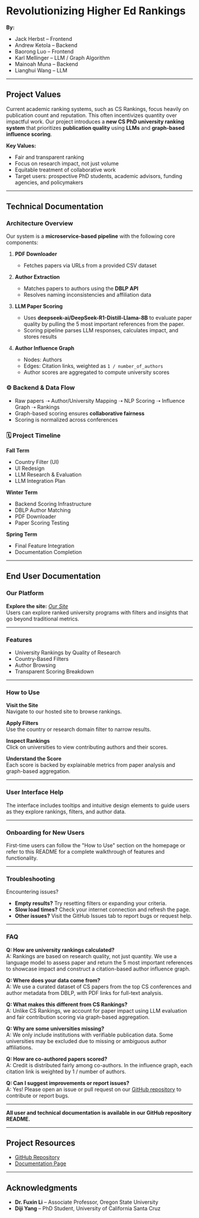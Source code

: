 # Revolutionizing Higher Ed Rankings

**By:**  
- Jack Herbst – Frontend  
- Andrew Ketola – Backend  
- Baorong Luo – Frontend  
- Karl Mellinger – LLM / Graph Algorithm  
- Mainoah Muna – Backend  
- Lianghui Wang – LLM  

---

## Project Values

Current academic ranking systems, such as CS Rankings, focus heavily on publication count and reputation. This often incentivizes quantity over impactful work. Our project introduces a **new CS PhD university ranking system** that prioritizes **publication quality** using **LLMs** and **graph-based influence scoring**.  

**Key Values:**  
- Fair and transparent ranking  
- Focus on research impact, not just volume  
- Equitable treatment of collaborative work  
- Target users: prospective PhD students, academic advisors, funding agencies, and policymakers  

---

## Technical Documentation

### Architecture Overview

Our system is a **microservice-based pipeline** with the following core components:

1. **PDF Downloader**  
   - Fetches papers via URLs from a provided CSV dataset

2. **Author Extraction**  
   - Matches papers to authors using the **DBLP API**  
   - Resolves naming inconsistencies and affiliation data

3. **LLM Paper Scoring**  
   - Uses **deepseek-ai/DeepSeek-R1-Distill-Llama-8B** to evaluate paper quality by pulling the 5 most important references from the paper.  
   - Scoring pipeline parses LLM responses, calculates impact, and stores results

4. **Author Influence Graph**  
   - Nodes: Authors  
   - Edges: Citation links, weighted as `1 / number_of_authors`  
   - Author scores are aggregated to compute university scores  

### ⚙️ Backend & Data Flow

- Raw papers ➝ Author/University Mapping ➝ NLP Scoring ➝ Influence Graph ➝ Rankings
- Graph-based scoring ensures **collaborative fairness**
- Scoring is normalized across conferences

### 🗓️ Project Timeline

**Fall Term**
- Country Filter (UI)  
- UI Redesign  
- LLM Research & Evaluation  
- LLM Integration Plan  

**Winter Term**
- Backend Scoring Infrastructure  
- DBLP Author Matching  
- PDF Downloader  
- Paper Scoring Testing  

**Spring Term**
- Final Feature Integration  
- Documentation Completion  

---

## End User Documentation

### Our Platform

**Explore the site:** *[Our Site](https://lianghui818.github.io/revolutionizing-higher-ed-rankings/public/)*  
Users can explore ranked university programs with filters and insights that go beyond traditional metrics.

---

### Features

- University Rankings by Quality of Research  
- Country-Based Filters  
- Author Browsing  
- Transparent Scoring Breakdown  

---

### How to Use

**Visit the Site**  
Navigate to our hosted site to browse rankings.

**Apply Filters**  
Use the country or research domain filter to narrow results.

**Inspect Rankings**  
Click on universities to view contributing authors and their scores.

**Understand the Score**  
Each score is backed by explainable metrics from paper analysis and graph-based aggregation.

---

### User Interface Help

The interface includes tooltips and intuitive design elements to guide users as they explore rankings, filters, and author data.

---

### Onboarding for New Users

First-time users can follow the "How to Use" section on the homepage or refer to this README for a complete walkthrough of features and functionality.

---

### Troubleshooting

Encountering issues?

- **Empty results?** Try resetting filters or expanding your criteria.
- **Slow load times?** Check your internet connection and refresh the page.
- **Other issues?** Visit the GitHub Issues tab to report bugs or request help.

---

### FAQ

**Q: How are university rankings calculated?**  
A: Rankings are based on research quality, not just quantity. We use a language model to assess paper and return the 5 most important references to showcase impact and construct a citation-based author influence graph.

**Q: Where does your data come from?**  
A: We use a curated dataset of CS papers from the top CS conferences and author metadata from DBLP, with PDF links for full-text analysis.

**Q: What makes this different from CS Rankings?**  
A: Unlike CS Rankings, we account for paper impact using LLM evaluation and fair contribution scoring via graph-based aggregation.

**Q: Why are some universities missing?**  
A: We only include institutions with verifiable publication data. Some universities may be excluded due to missing or ambiguous author affiliations.

**Q: How are co-authored papers scored?**  
A: Credit is distributed fairly among co-authors. In the influence graph, each citation link is weighted by 1 / number of authors.

**Q: Can I suggest improvements or report issues?**  
A: Yes! Please open an issue or pull request on our [GitHub repository](https://github.com/Lianghui818/revolutionizing-higher-ed-rankings) to contribute or report bugs.

---

**All user and technical documentation is available in our GitHub repository README.**

---

## Project Resources

- [GitHub Repository](https://github.com/Lianghui818/revolutionizing-higher-ed-rankings)
- [Documentation Page](https://github.com/Lianghui818/revolutionizing-higher-ed-rankings/blob/main/README.md)

---

## Acknowledgments

- **Dr. Fuxin Li** – Associate Professor, Oregon State University  
- **Diji Yang** – PhD Student, University of California Santa Cruz  
